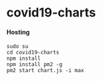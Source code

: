 ﻿# covid19-charts

#### Hosting
```
sudo su
cd covid19-charts
npm install 
npm install pm2 -g
pm2 start chart.js -i max
```

